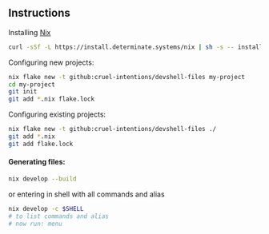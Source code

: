 ## Instructions

Installing [Nix](https://nixos.wiki/wiki/Flakes)

```sh
curl -sSf -L https://install.determinate.systems/nix | sh -s -- install
```

Configuring new projects:

```sh
nix flake new -t github:cruel-intentions/devshell-files my-project
cd my-project
git init
git add *.nix flake.lock
```

Configuring existing projects:

```sh
nix flake new -t github:cruel-intentions/devshell-files ./
git add *.nix
git add flake.lock
```

#### Generating files:

```sh
nix develop --build
```

or entering in shell with all commands and alias

```sh
nix develop -c $SHELL
# to list commands and alias
# now run: menu 
```
